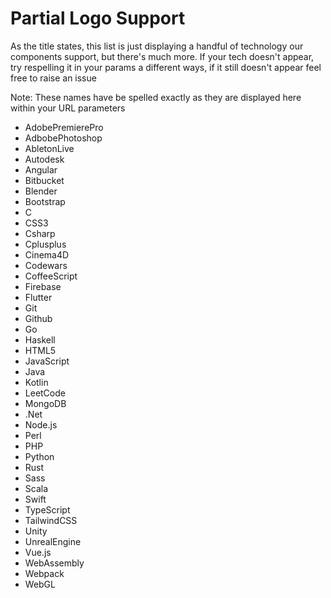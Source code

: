 <h1>Partial Logo Support</h1>

<p>As the title states, this list is just displaying a handful of technology our components support, but there's much more. If your tech doesn't appear, try respelling it in your params a different ways, if it still doesn't appear feel free to raise an issue</p>


<p>Note: These names have be spelled exactly as they are displayed here within your URL parameters </p>


* AdobePremierePro
* AdbobePhotoshop
* AbletonLive
* Autodesk
* Angular
* Bitbucket
* Blender
* Bootstrap
* C
* CSS3
* Csharp
* Cplusplus
* Cinema4D
* Codewars
* CoffeeScript
* Firebase
* Flutter
* Git
* Github
* Go
* Haskell
* HTML5
* JavaScript
* Java
* Kotlin
* LeetCode
* MongoDB
* .Net
* Node.js
* Perl
* PHP
* Python
* Rust
* Sass
* Scala
* Swift
* TypeScript
* TailwindCSS
* Unity
* UnrealEngine
* Vue.js
* WebAssembly
* Webpack
* WebGL











